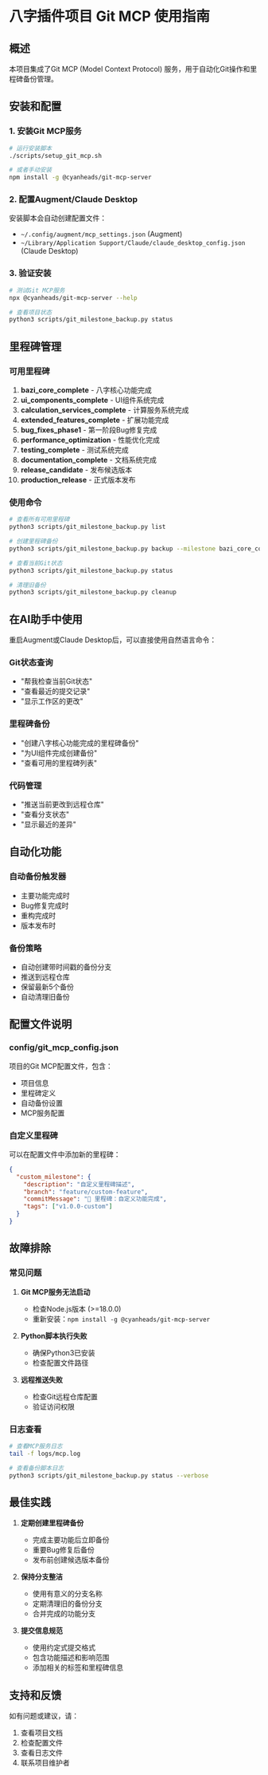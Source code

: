 # 八字插件项目 Git MCP 使用指南

## 概述

本项目集成了Git MCP (Model Context Protocol) 服务，用于自动化Git操作和里程碑备份管理。

## 安装和配置

### 1. 安装Git MCP服务

```bash
# 运行安装脚本
./scripts/setup_git_mcp.sh

# 或者手动安装
npm install -g @cyanheads/git-mcp-server
```

### 2. 配置Augment/Claude Desktop

安装脚本会自动创建配置文件：
- `~/.config/augment/mcp_settings.json` (Augment)
- `~/Library/Application Support/Claude/claude_desktop_config.json` (Claude Desktop)

### 3. 验证安装

```bash
# 测试Git MCP服务
npx @cyanheads/git-mcp-server --help

# 查看项目状态
python3 scripts/git_milestone_backup.py status
```

## 里程碑管理

### 可用里程碑

1. **bazi_core_complete** - 八字核心功能完成
2. **ui_components_complete** - UI组件系统完成
3. **calculation_services_complete** - 计算服务系统完成
4. **extended_features_complete** - 扩展功能完成
5. **bug_fixes_phase1** - 第一阶段Bug修复完成
6. **performance_optimization** - 性能优化完成
7. **testing_complete** - 测试系统完成
8. **documentation_complete** - 文档系统完成
9. **release_candidate** - 发布候选版本
10. **production_release** - 正式版本发布

### 使用命令

```bash
# 查看所有可用里程碑
python3 scripts/git_milestone_backup.py list

# 创建里程碑备份
python3 scripts/git_milestone_backup.py backup --milestone bazi_core_complete

# 查看当前Git状态
python3 scripts/git_milestone_backup.py status

# 清理旧备份
python3 scripts/git_milestone_backup.py cleanup
```

## 在AI助手中使用

重启Augment或Claude Desktop后，可以直接使用自然语言命令：

### Git状态查询
- "帮我检查当前Git状态"
- "查看最近的提交记录"
- "显示工作区的更改"

### 里程碑备份
- "创建八字核心功能完成的里程碑备份"
- "为UI组件完成创建备份"
- "查看可用的里程碑列表"

### 代码管理
- "推送当前更改到远程仓库"
- "查看分支状态"
- "显示最近的差异"

## 自动化功能

### 自动备份触发器
- 主要功能完成时
- Bug修复完成时
- 重构完成时
- 版本发布时

### 备份策略
- 自动创建带时间戳的备份分支
- 推送到远程仓库
- 保留最新5个备份
- 自动清理旧备份

## 配置文件说明

### config/git_mcp_config.json
项目的Git MCP配置文件，包含：
- 项目信息
- 里程碑定义
- 自动备份设置
- MCP服务配置

### 自定义里程碑
可以在配置文件中添加新的里程碑：

```json
{
  "custom_milestone": {
    "description": "自定义里程碑描述",
    "branch": "feature/custom-feature",
    "commitMessage": "🎯 里程碑：自定义功能完成",
    "tags": ["v1.0.0-custom"]
  }
}
```

## 故障排除

### 常见问题

1. **Git MCP服务无法启动**
   - 检查Node.js版本 (>=18.0.0)
   - 重新安装：`npm install -g @cyanheads/git-mcp-server`

2. **Python脚本执行失败**
   - 确保Python3已安装
   - 检查配置文件路径

3. **远程推送失败**
   - 检查Git远程仓库配置
   - 验证访问权限

### 日志查看

```bash
# 查看MCP服务日志
tail -f logs/mcp.log

# 查看备份脚本日志
python3 scripts/git_milestone_backup.py status --verbose
```

## 最佳实践

1. **定期创建里程碑备份**
   - 完成主要功能后立即备份
   - 重要Bug修复后备份
   - 发布前创建候选版本备份

2. **保持分支整洁**
   - 使用有意义的分支名称
   - 定期清理旧的备份分支
   - 合并完成的功能分支

3. **提交信息规范**
   - 使用约定式提交格式
   - 包含功能描述和影响范围
   - 添加相关的标签和里程碑信息

## 支持和反馈

如有问题或建议，请：
1. 查看项目文档
2. 检查配置文件
3. 查看日志文件
4. 联系项目维护者
